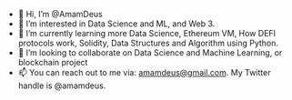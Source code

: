- 👋 Hi, I’m @AmamDeus
- 👀 I’m interested in Data Science and ML, and Web 3.
- 🌱 I’m currently learning more Data Science, Ethereum VM, How DEFI protocols work, Solidity, Data Structures and Algorithm using Python.
- 💞️ I’m looking to collaborate on Data Science and Machine Learning, or blockchain project
- 📫 You can reach out to me via: amamdeus@gmail.com. My Twitter handle is @amamdeus.

<!---
AmamDeus/AmamDeus is a ✨ special ✨ repository because its `README.md` (this file) appears on your GitHub profile.
You can click the Preview link to take a look at your changes.
--->
